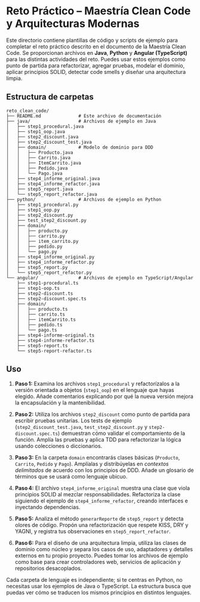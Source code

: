 # Reto Práctico – Maestría Clean Code y Arquitecturas Modernas

Este directorio contiene plantillas de código y scripts de ejemplo para completar el reto práctico descrito en el documento de la Maestría Clean Code.  Se proporcionan archivos en **Java**, **Python** y **Angular (TypeScript)** para las distintas actividades del reto.  Puedes usar estos ejemplos como punto de partida para refactorizar, agregar pruebas, modelar el dominio, aplicar principios SOLID, detectar code smells y diseñar una arquitectura limpia.

## Estructura de carpetas

```
reto_clean_code/
├── README.md              # Este archivo de documentación
├── java/                  # Archivos de ejemplo en Java
│   ├── step1_procedural.java
│   ├── step1_oop.java
│   ├── step2_discount.java
│   ├── step2_discount_test.java
│   ├── domain/            # Modelo de dominio para DDD
│   │   ├── Producto.java
│   │   ├── Carrito.java
│   │   ├── ItemCarrito.java
│   │   ├── Pedido.java
│   │   └── Pago.java
│   ├── step4_informe_original.java
│   ├── step4_informe_refactor.java
│   ├── step5_report.java
│   └── step5_report_refactor.java
├── python/                # Archivos de ejemplo en Python
│   ├── step1_procedural.py
│   ├── step1_oop.py
│   ├── step2_discount.py
│   ├── test_step2_discount.py
│   ├── domain/
│   │   ├── producto.py
│   │   ├── carrito.py
│   │   ├── item_carrito.py
│   │   ├── pedido.py
│   │   └── pago.py
│   ├── step4_informe_original.py
│   ├── step4_informe_refactor.py
│   ├── step5_report.py
│   └── step5_report_refactor.py
└── angular/               # Archivos de ejemplo en TypeScript/Angular
    ├── step1-procedural.ts
    ├── step1-oop.ts
    ├── step2-discount.ts
    ├── step2-discount.spec.ts
    ├── domain/
    │   ├── producto.ts
    │   ├── carrito.ts
    │   ├── itemCarrito.ts
    │   ├── pedido.ts
    │   └── pago.ts
    ├── step4-informe-original.ts
    ├── step4-informe-refactor.ts
    ├── step5-report.ts
    └── step5-report-refactor.ts
```

## Uso

1. **Paso 1:** Examina los archivos `step1_procedural` y refactorízalos a la versión orientada a objetos (`step1_oop`) en el lenguaje que hayas elegido.  Añade comentarios explicando por qué la nueva versión mejora la encapsulación y la mantenibilidad.

2. **Paso 2:** Utiliza los archivos `step2_discount` como punto de partida para escribir pruebas unitarias.  Los tests de ejemplo (`step2_discount_test.java`, `test_step2_discount.py` y `step2-discount.spec.ts`) demuestran cómo validar el comportamiento de la función.  Amplía las pruebas y aplica TDD para refactorizar la lógica usando colecciones o diccionarios.

3. **Paso 3:** En la carpeta `domain` encontrarás clases básicas (`Producto`, `Carrito`, `Pedido` y `Pago`).  Amplíalas y distribúyelas en *contextos delimitados* de acuerdo con los principios de DDD.  Añade un glosario de términos que se usará como lenguaje ubicuo.

4. **Paso 4:** El archivo `step4_informe_original` muestra una clase que viola principios SOLID al mezclar responsabilidades.  Refactoriza la clase siguiendo el ejemplo de `step4_informe_refactor`, creando interfaces e inyectando dependencias.

5. **Paso 5:** Analiza el método `generarReporte` de `step5_report` y detecta olores de código.  Propón una refactorización que respete KISS, DRY y YAGNI, y registra tus observaciones en `step5_report_refactor`.

6. **Paso 6:** Para el diseño de una arquitectura limpia, utiliza las clases de dominio como núcleo y separa los casos de uso, adaptadores y detalles externos en tu propio proyecto.  Puedes tomar los archivos de ejemplo como base para crear controladores web, servicios de aplicación y repositorios desacoplados.

Cada carpeta de lenguaje es independiente; si te centras en Python, no necesitas usar los ejemplos de Java o TypeScript.  La estructura busca que puedas ver cómo se traducen los mismos principios en distintos lenguajes.
